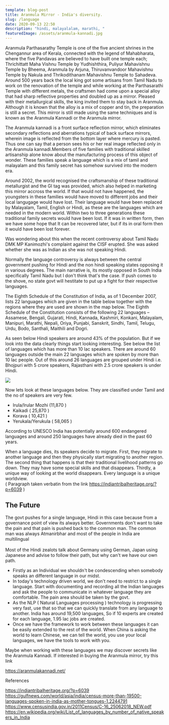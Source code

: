 ```yaml
---
template: blog-post
title: Aranmula Mirror - India's diversity.
slug: /language
date: 2020-09-13 22:50
description: "hindi, malayalalam, marathi, "
featuredImage: /assets/aranmula-kannadi.jpg
---
```

Aranmula Parthasarathy Temple is one of the five ancient shrines in the Chengannur area of Kerala, connected with the legend of Mahabharata, where the five Pandavas are believed to have built one temple each; Thrichittatt Maha Vishnu Temple by Yudhishthira, Puliyur Mahavishnu Temple by Bheema, Aranmula by Arjuna, Thiruvanvandoor Mahavishnu Temple by Nakula and Thrikodithanam Mahavishnu Temple to Sahadeva. Around 500 years back the local king got some artisans from Tamil Nadu to work on the renovation of the temple and while working at the Parthasarathi Temple with different metals, the craftsmen had come upon a special alloy that had sharp reflective properties and doubled up as a mirror. Pleased with their metallurgical skills, the king invited them to stay back in Aranmula. Although it is known that the alloy is a mix of copper and tin, the preparation is still a secret. This mirror is still made using the same techniques and is known as the Aranmula Kannadi or the Aranmula mirror.

The Aranmula kannadi is a front surface reflection mirror, which eliminates secondary reflections and aberrations typical of back surface mirrors, wherein image is reflected from the bottom layer where mercury is pasted. Thus one can say that a person sees his or her real image reflected only in the Aranmula kannadi.Members of five families with traditional skilled artisanship alone know about the manufacturing process of this object of wonder. These families speak a language which is a mix of tamil and malayalam and this family secret has somehow survived into the modern era. 

Around 2002, the world recognised the craftsmanship of these traditional metallurgist and the GI tag was provided, which also helped in marketing this mirror accross the world. If that would not have happened, the youngsters in these families would have moved to different jobs and their local langugage would have lost. Their language would have been replaced by Malayalam, Tamil, English or Hindi, as these are the languages which are needed in the modern world. Within two to three generations these traditional family secrets would have been lost. If it was in written form, then we have some hope that It can be recovered later, but if its in oral form then it would have been lost forever.

Was wondering about this when the recent controversy about Tamil Nadu DMK MP Kanimozhi's complaint against the CISF erupted. She was asked whether she was as Indian as she was not speaking Hindi. 

Normally the language controversy is always between the central government pushing for Hindi and the non hindi speaking states opposing it in various degrees. The main narrative is, its mostly opposed in South India specifically Tamil Nadu but I don't think that's the case. If push comes to the shove, no state govt will hestitate to put up a fight for their respective languages.

The Eighth Schedule of the Constitution of India, as of 1 December 2007, lists 22 languages which are given in the table below together with the regions where they are used are shown in the map below. The Eighth Schedule of the Constitution consists of the following 22 languages –Assamese, Bengali, Gujarati, Hindi, Kannada, Kashmiri, Konkani, Malayalam, Manipuri, Marathi, Nepali, Oriya, Punjabi, Sanskrit, Sindhi, Tamil, Telugu, Urdu, Bodo, Santhali, Maithili and Dogri.

As seen below Hindi speakers are around 43% of the population. But if we look into the data clearly things start looking interesting. See below the list of languages which has more than 10 lac speakers.  There are around 60 languages outside the main 22 languages which are spoken by more than 10 lac people. Out of this around 26 languages are grouped under Hindi i.e. Bhojpuri with 5 crore speakers, Rajasthani with 2.5 crore speakers is under Hindi.

![](/assets/10millionlanguage.jpg)

Now lets look at these languages below. They are classified under Tamil and the no of speakers are very few. 

* Irula/Irular Mozhi (11,870 )
* Kaikadi ( 25,870 )
* Korava ( 10,421 )
* Yerukala/Yerukula ( 58,065 )

According to UNESCO India has potentially around 600 endangered languages and around 250 languages have already died in the past 60 years.

When a language dies, its speakers decide to migrate. First, they migrate to another language and then they physically start migrating to another region. The second thing that happens is that their traditional livelihood patterns go down. They may have some special skills and that disappears. Thirdly, a unique way of looking at the world disappears. Every language is a unique worldview. \
( Paragraph taken verbatin from the link https://indiantribalheritage.org/?p=6039 )

## The Future

The govt pushes for a single language, Hindi in this case because from a governance point of view its always better. Governments don't want to take the pain and that pain is  pushed back to the common man. The common man was always Atmanirbhar and most of the people in India are multilingual \
\
Most of the Hindi zealots talk about Germany using German, Japan using Japanese and advise to follow their path, but why can't we have our own path.

* Firstly as an Individual we shouldn't be condescending when somebody speaks an different language in our midst.
* In today's technology driven world, we don't need to restrict to a single language. Start with documenting and recording all the Indian languages and ask the people to communicate in whatever language they are comfortable. The pain area should be taken by the govt.
* As the NLP ( Natural Languages processing ) technology is progressing very fast, use that so that we can quickly translate from any language to another. India has around 19,500 languages, So if 10 experts are created for each language, 1.95 lac jobs are created.
* Once we have the framework to work between these languages it can be easily extended to the rest of the world. When China is asking the world to learn Chinese, we can tell the world, you use your local languages, we have the tools to work with you.

Maybe when working with these languages we may discover secrets like the Aranmula Kannadi. If interested in buying the Aranmula mirror, try this link 

<https://aranmulakannadi.net/>

References

<https://indiantribalheritage.org/?p=6039>
<https://gulfnews.com/world/asia/india/census-more-than-19500-languages-spoken-in-india-as-mother-tongues-1.2244791>
<https://www.censusindia.gov.in/2011Census/C-16_25062018_NEW.pdf>
<https://en.wikipedia.org/wiki/List_of_languages_by_number_of_native_speakers_in_India>